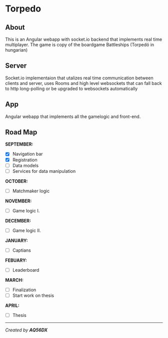 # Torpedo

## About

This is an Angular webapp with socket.io backend that implements real time multiplayer. The game is copy of the boardgame Battleships (Torpedó in hungarian)

## Server

Socket.io implementaion that utalizes real time communication between clients and server, uses Rooms and high level websockets that can fall back to http long-polling or be upgraded to websockets automatically

## App

Angular webapp that implements all the gamelogic and front-end.

## Road Map

**SEPTEMBER:**

- [X] Navigation bar
- [X] Registration
- [ ] Data models
- [ ] Services for data manipulation

**OCTOBER:**

- [ ] Matchmaker logic

**NOVEMBER:**

- [ ] Game logic I.

**DECEMBER:**

- [ ] Game logic II.

**JANUARY:**

- [ ] Captians

**FEBUARY:**

- [ ] Leaderboard

**MARCH:**

- [ ] Finalization
- [ ] Start work on thesis

**APRIL:**

- [ ] Thesis

----

*Created by **AQ56DX***

